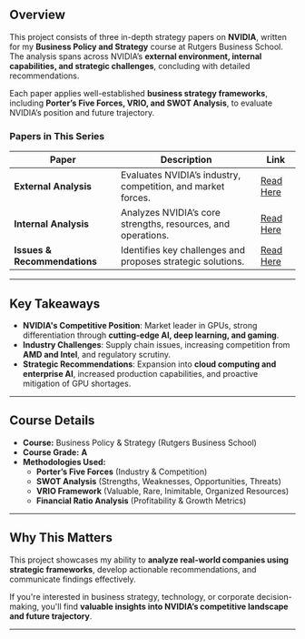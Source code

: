 ## Overview
This project consists of three in-depth strategy papers on **NVIDIA**, written for my **Business Policy and Strategy** course at Rutgers Business School. The analysis spans across NVIDIA’s **external environment, internal capabilities, and strategic challenges**, concluding with detailed recommendations.

Each paper applies well-established **business strategy frameworks**, including **Porter’s Five Forces, VRIO, and SWOT Analysis**, to evaluate NVIDIA’s position and future trajectory.

### **Papers in This Series**
| Paper | Description | Link |
|-------|------------|------|
| **External Analysis** | Evaluates NVIDIA’s industry, competition, and market forces. | [Read Here](https://github.com/31-DM/31-DM.github.io/blob/master/assets/Work/School/Undergrad/Papers/BPS/Papers/NVIDIA%20External%20Analysis.pdf) |
| **Internal Analysis** | Analyzes NVIDIA’s core strengths, resources, and operations. | [Read Here](https://github.com/31-DM/31-DM.github.io/blob/master/assets/Work/School/Undergrad/Papers/BPS/Papers/NVIDIA%20Internal%20Analysis.pdf) |
| **Issues & Recommendations** | Identifies key challenges and proposes strategic solutions. | [Read Here](https://github.com/31-DM/31-DM.github.io/blob/master/assets/Work/School/Undergrad/Papers/BPS/Papers/NVIDIA%20Issues%20and%20Recommendations.pdf) |

---

## Key Takeaways
- **NVIDIA's Competitive Position**: Market leader in GPUs, strong differentiation through **cutting-edge AI, deep learning, and gaming**.
- **Industry Challenges**: Supply chain issues, increasing competition from **AMD and Intel**, and regulatory scrutiny.
- **Strategic Recommendations**: Expansion into **cloud computing and enterprise AI**, increased production capabilities, and proactive mitigation of GPU shortages.

---

## Course Details
- **Course:** Business Policy & Strategy (Rutgers Business School)
- **Course Grade:** **A**
- **Methodologies Used:** 
  - **Porter’s Five Forces** (Industry & Competition)
  - **SWOT Analysis** (Strengths, Weaknesses, Opportunities, Threats)
  - **VRIO Framework** (Valuable, Rare, Inimitable, Organized Resources)
  - **Financial Ratio Analysis** (Profitability & Growth Metrics)

---

## Why This Matters
This project showcases my ability to **analyze real-world companies using strategic frameworks**, develop actionable recommendations, and communicate findings effectively.

If you're interested in business strategy, technology, or corporate decision-making, you'll find **valuable insights into NVIDIA’s competitive landscape and future trajectory**.

---
